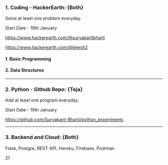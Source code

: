 ### 1. Coding - HackerEarth: {Both}

Solve at least one problem everyday.

Start Date - 19th January

https://www.hackerearth.com/@suryakantbharti

https://www.hackerearth.com/@tejesh2

#### 1. Basic Programming

#### 2. Data Structures

---

### 2. Python - Github Repo: {Teja}

Add at least one program everyday.

Start Date - 19th January

https://github.com/Suryakant-Bharti/python_experiments

---

### 3. Backend and Cloud: {Both}

Flask, Postgre, REST API, Heroku, Firebase, Postman

21
